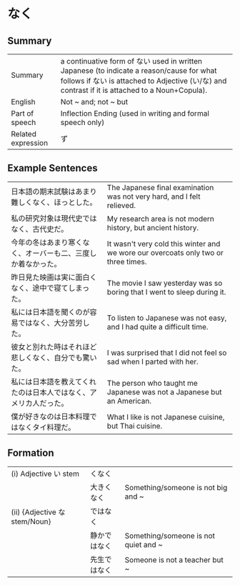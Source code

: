 # なく

## Summary

<table><tr>   <td>Summary</td>   <td>a continuative form of ない used in written Japanese (to indicate a reason/cause for what follows if ない is attached to Adjective (い/な) and contrast if it is attached to a Noun+Copula).</td></tr><tr>   <td>English</td>   <td>Not ~ and; not ~ but</td></tr><tr>   <td>Part of speech</td>   <td>Inflection Ending (used in writing and formal speech only)</td></tr><tr>   <td>Related expression</td>   <td>ず</td></tr></table>

## Example Sentences

<table><tr>   <td>日本語の期末試験はあまり難しくなく、ほっとした。</td>   <td>The Japanese final examination was not very hard, and I felt relieved.</td></tr><tr>   <td>私の研究対象は現代史ではなく、古代史だ。</td>   <td>My research area is not modern history, but ancient history.</td></tr><tr>   <td>今年の冬はあまり寒くなく、オーバーも二、三度しか着なかった。</td>   <td>It wasn't very cold this winter and we wore our overcoats only two or three times.</td></tr><tr>   <td>昨日見た映画は実に面白くなく、途中で寝てしまった。</td>   <td>The movie I saw yesterday was so boring that I went to sleep during it.</td></tr><tr>   <td>私には日本語を聞くのが容易ではなく、大分苦労した。</td>   <td>To listen to Japanese was not easy, and I had quite a difficult time.</td></tr><tr>   <td>彼女と別れた時はそれほど悲しくなく、自分でも驚いた。</td>   <td>I was surprised that I did not feel so sad when I parted with her.</td></tr><tr>   <td>私には日本語を教えてくれたのは日本人ではなく、アメリカ人だった。</td>   <td>The person who taught me Japanese was not a Japanese but an American.</td></tr><tr>   <td>僕が好きなのは日本料理ではなくタイ料理だ。</td>   <td>What I like is not Japanese cuisine, but Thai cuisine.</td></tr></table>

## Formation

<table class="table"><tbody><tr class="tr head"><td class="td"><span class="numbers">(i)</span> <span class="bold">Adjective い stem</span></td><td class="td"><span class="concept">くなく</span></td><td class="td"></td></tr><tr class="tr"><td class="td"></td><td class="td"><span>大き</span><span class="concept">くなく</span></td><td class="td"><span>Something/someone is not big and ~</span></td></tr><tr class="tr head"><td class="td"><span class="numbers">(ii)</span> <span class="bold">{Adjective な stem/Noun}</span></td><td class="td"><span class="concept">ではなく</span></td><td class="td"></td></tr><tr class="tr"><td class="td"></td><td class="td"><span>静か</span><span class="concept">ではなく</span></td><td class="td"><span>Something/someone is not quiet and ~</span></td></tr><tr class="tr"><td class="td"></td><td class="td"><span>先生</span><span class="concept">ではなく</span></td><td class="td"><span>Someone is not a teacher but ~</span></td></tr></tbody></table>

